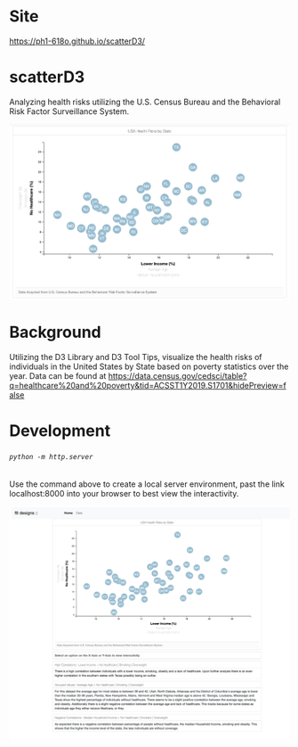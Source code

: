 # Site
https://ph1-618o.github.io/scatterD3/

# scatterD3
Analyzing health risks utilizing the U.S. Census Bureau and the Behavioral Risk Factor Surveillance System.

![](/assets/images/scatter.png)
# Background

Utilizing the D3 Library and D3 Tool Tips, visualize the health risks of individuals in the United States by State based on poverty statistics over the year. Data can be found at https://data.census.gov/cedsci/table?q=healthcare%20and%20poverty&tid=ACSST1Y2019.S1701&hidePreview=false

# Development
###### `python -m http.server`

Use the command above to create a local server environment, past the link localhost:8000 into your browser to best view the interactivity.

![](/assets/images/layout.png)
